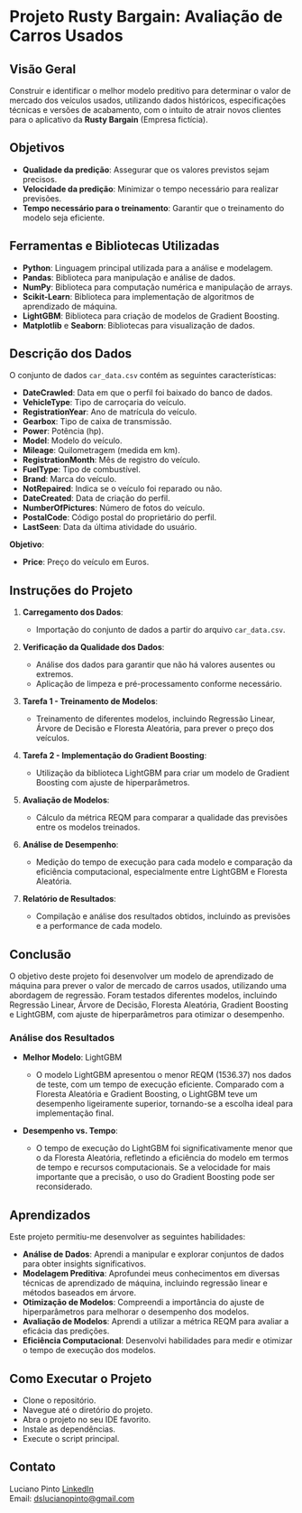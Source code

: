 # Projeto Rusty Bargain: Avaliação de Carros Usados

## Visão Geral
Construir e identificar o melhor modelo preditivo para determinar o valor de mercado dos veículos usados, utilizando dados históricos, especificações técnicas e versões de acabamento, com o intuito de atrair novos clientes para o aplicativo da **Rusty Bargain** (Empresa fictícia).

## Objetivos
- **Qualidade da predição**: Assegurar que os valores previstos sejam precisos.
- **Velocidade da predição**: Minimizar o tempo necessário para realizar previsões.
- **Tempo necessário para o treinamento**: Garantir que o treinamento do modelo seja eficiente.

## Ferramentas e Bibliotecas Utilizadas
- **Python**: Linguagem principal utilizada para a análise e modelagem.
- **Pandas**: Biblioteca para manipulação e análise de dados.
- **NumPy**: Biblioteca para computação numérica e manipulação de arrays.
- **Scikit-Learn**: Biblioteca para implementação de algoritmos de aprendizado de máquina.
- **LightGBM**: Biblioteca para criação de modelos de Gradient Boosting.
- **Matplotlib** e **Seaborn**: Bibliotecas para visualização de dados.

## Descrição dos Dados
O conjunto de dados `car_data.csv` contém as seguintes características:

- **DateCrawled**: Data em que o perfil foi baixado do banco de dados.
- **VehicleType**: Tipo de carroçaria do veículo.
- **RegistrationYear**: Ano de matrícula do veículo.
- **Gearbox**: Tipo de caixa de transmissão.
- **Power**: Potência (hp).
- **Model**: Modelo do veículo.
- **Mileage**: Quilometragem (medida em km).
- **RegistrationMonth**: Mês de registro do veículo.
- **FuelType**: Tipo de combustível.
- **Brand**: Marca do veículo.
- **NotRepaired**: Indica se o veículo foi reparado ou não.
- **DateCreated**: Data de criação do perfil.
- **NumberOfPictures**: Número de fotos do veículo.
- **PostalCode**: Código postal do proprietário do perfil.
- **LastSeen**: Data da última atividade do usuário.

**Objetivo**:
- **Price**: Preço do veículo em Euros.

## Instruções do Projeto
1. **Carregamento dos Dados**:
   - Importação do conjunto de dados a partir do arquivo `car_data.csv`.

2. **Verificação da Qualidade dos Dados**:
   - Análise dos dados para garantir que não há valores ausentes ou extremos.
   - Aplicação de limpeza e pré-processamento conforme necessário.

3. **Tarefa 1 - Treinamento de Modelos**:
   - Treinamento de diferentes modelos, incluindo Regressão Linear, Árvore de Decisão e Floresta Aleatória, para prever o preço dos veículos.

4. **Tarefa 2 - Implementação do Gradient Boosting**:
   - Utilização da biblioteca LightGBM para criar um modelo de Gradient Boosting com ajuste de hiperparâmetros.

5. **Avaliação de Modelos**:
   - Cálculo da métrica REQM para comparar a qualidade das previsões entre os modelos treinados.

6. **Análise de Desempenho**:
   - Medição do tempo de execução para cada modelo e comparação da eficiência computacional, especialmente entre LightGBM e Floresta Aleatória.

7. **Relatório de Resultados**:
   - Compilação e análise dos resultados obtidos, incluindo as previsões e a performance de cada modelo.

## Conclusão
O objetivo deste projeto foi desenvolver um modelo de aprendizado de máquina para prever o valor de mercado de carros usados, utilizando uma abordagem de regressão. Foram testados diferentes modelos, incluindo Regressão Linear, Árvore de Decisão, Floresta Aleatória, Gradient Boosting e LightGBM, com ajuste de hiperparâmetros para otimizar o desempenho.

### Análise dos Resultados
- **Melhor Modelo**: LightGBM
  - O modelo LightGBM apresentou o menor REQM (1536.37) nos dados de teste, com um tempo de execução eficiente. Comparado com a Floresta Aleatória e Gradient Boosting, o LightGBM teve um desempenho ligeiramente superior, tornando-se a escolha ideal para implementação final.
  
- **Desempenho vs. Tempo**:
  - O tempo de execução do LightGBM foi significativamente menor que o da Floresta Aleatória, refletindo a eficiência do modelo em termos de tempo e recursos computacionais. Se a velocidade for mais importante que a precisão, o uso do Gradient Boosting pode ser reconsiderado.

## Aprendizados
Este projeto permitiu-me desenvolver as seguintes habilidades:
- **Análise de Dados**: Aprendi a manipular e explorar conjuntos de dados para obter insights significativos.
- **Modelagem Preditiva**: Aprofundei meus conhecimentos em diversas técnicas de aprendizado de máquina, incluindo regressão linear e métodos baseados em árvore.
- **Otimização de Modelos**: Compreendi a importância do ajuste de hiperparâmetros para melhorar o desempenho dos modelos.
- **Avaliação de Modelos**: Aprendi a utilizar a métrica REQM para avaliar a eficácia das predições.
- **Eficiência Computacional**: Desenvolvi habilidades para medir e otimizar o tempo de execução dos modelos.

## Como Executar o Projeto
- Clone o repositório.
- Navegue até o diretório do projeto.
- Abra o projeto no seu IDE favorito.
- Instale as dependências.
- Execute o script principal.

## Contato

Luciano Pinto
[LinkedIn](https://www.linkedin.com/in/lucianolcp/)  
Email: dslucianopinto@gmail.com
